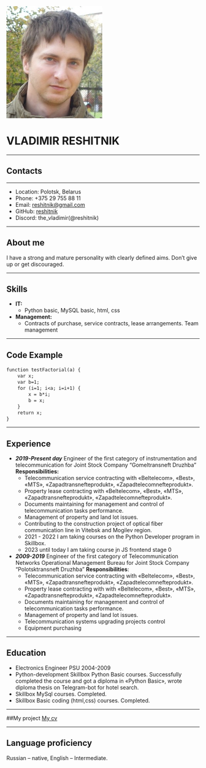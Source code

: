![photo](photo.jpg)
# VLADIMIR RESHITNIK
***
## Contacts
***
- Location: Polotsk, Belarus
- Phone: +375 29 755 88 11
- Email: [reshitnik@gmail.com](reshitnik@gmail.com)
- GitHub: [reshitnik](https://github.com/reshitnik)
- Discord: the_vladimir(@reshitnik)
***
## About me
I have a strong and mature  personality with clearly defined aims. Don’t give up or get discouraged.
***
## Skills
- **IT:**
   + Python basic, MySQL basic, html, css
- **Management:**
  + Contracts of purchase, service contracts, lease arrangements. Team management 
***
## Code Example
```
function testFactorial(a) {
    var x;
    var b=1;
    for (i=1; i<a; i=i+1) {
        x = b*i;
        b = x;
    }
    return x;
} 
```
***
## Experience
- ***2019-Present day***
 Engineer of the first category of instrumentation and telecommunication for Joint Stock Company “Gomeltransneft Druzhba”
**Responsibilities:**
  + Telecommunication service contracting with «Beltelecom», «Best», «MTS», «Zapadtransnefteprodukt», «Zapadtelecomnefteprodukt».
  + Property lease contracting with  «Beltelecom», «Best», «MTS», «Zapadtransnefteprodukt», «Zapadtelecomnefteprodukt». 
  + Documents maintaining for management and control of telecommunication tasks performance.
  + Management of property and land lot issues.
  + Contributing to the construction project  of optical fiber communication line in Vitebsk and Mogilev region. 
  + 2021 - 2022 I am taking courses on the Python Developer program in Skillbox. 
  + 2023 until today I am taking course jn  JS frontend stage 0
- ***2009-2019***
Engineer of the first category of Telecommunication Networks Operational Management Bureau for Joint Stock Company “Polotsktransneft Druzhba”
**Responsibilities**:
  + Telecommunication service contracting with «Beltelecom», «Best», «MTS», «Zapadtransnefteprodukt», «Zapadtelecomnefteprodukt».
  + Property lease contracting with with «Beltelecom», «Best», «MTS», «Zapadtransnefteprodukt», «Zapadtelecomnefteprodukt». 
  + Documents maintaining for management and control of telecommunication tasks performance.
  + Management of property and land lot issues.
  + Telecommunication systems upgrading projects control
  + Equipment purchasing
***
## Education
- Electronics Engineer PSU 2004-2009
- Python-development Skillbox Python Basic courses. Successfully completed the course and got a diploma in «Python Basic», wrote diploma thesis on Telegram-bot  for  hotel search. 
- Skillbox MySql courses. Completed.
- Skillbox  Basic  coding (html,css) courses. Completed.
***

##My project
[My cv](https://reshitnik.github.io/rsschool-cv/cv)
***
## Language proficiency
Russian – native, English – Intermediate.





